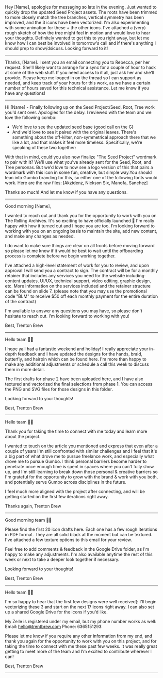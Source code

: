 Hey [Name], apologies for messaging so late in the evening. Just wanted to quickly drop the updated Seed Project assets. The roots have been trimmed to more closely match the tree branches, vertical symmetry has been improved, and the 3 icons have been vectorized. I'm also experimenting with some animation for these + the other icons. I've attached a (very) rough sketch of how the tree might feel in motion and would love to hear your thoughts.
Definitely wanted to get this to you right away, but let me know how I can best be involved in tomorrow's call and if there's anything I should prep to show/dsicuss. Looking forward to it!

---

Thanks, [Name]. I sent you an email connecting you to Rebecca, per her request. She'll likely want to arrange for a sync for a couple of hour to hack at some of the web stuff. If you need access to it all, just ask her and she'll provide.
Please keep me looped in on the thread so I can support as needed, and keep track of your hours for this work, as we have a certain number of hours saved for this technical assistance.
Let me know if you have any questions!

---

Hi [Name] - Finally following up on the Seed Project/Seed, Root, Tree work you'd sent over. Apologies for the delay. I reviewed with the team and we love the following combo:

- We'd love to see the updated seed base (good call on the G)
- And we'd love to see it paired with the original leaves. There's something about the off-kilter, non-symmetrical approach there that we like a lot, and that makes it feel more timeless. Specifically, we're speaking of these two together:

With that in mind, could you also now finalize "The Seed Project" wordmark to pair with it? We'll use what you've already sent for the Seed, Root, and Tree personas. But we'd love to now see a logo version of this that pairs a wordmark with this icon in some fun, creative, but simple way.You should lean into Gumbo branding for this, so either one of the following fonts would work. Here are the raw files: [Akzidenz, Nickson Six, Manofa, Sanchez]

Thanks so much! And let me know if you have any questions.

---

Good morning [Name],

I wanted to reach out and thank you for the opportunity to work with you on The Rolling Archives. It's so exciting to have officially launched 🚀 I'm really happy with how it turned out and I hope you are too. I'm looking forward to working with you on an ongoing basis to maintain the site, add new content, and make any changes as needed.

I do want to make sure things are clear on all fronts before moving forward so please let me know if it would be best to wait until the offboarding process is complete before we begin working together.

I've attached a high-level statement of work for you to review, and upon approval I will send you a contract to sign. The contract will be for a monthly retainer that includes any services you need for the website including: content updates, UI/UX, technical support, video editing, graphic design, etc. More information on the services included and the retainer structure can be found on slide 7. (please note that you may use the promotional code "BLM" to receive $50 off each monthly payment for the entire duration of the contract)

I'm available to answer any questions you may have, so please don't hesitate to reach out. I'm looking forward to working with you!

Best,
Trenton Brew

---

Hello team 👋🏾

I hope yall had a fantastic weekend and holiday! I really appreciate your in-depth feedback and I have updated the designs for the hands, braid, butterfly, and hairpin which can be found here. I'm more than happy to make any additional adjustments or schedule a call this week to discuss them in more detail.

The first drafts for phase 2 have been uploaded here, and I have also textured and vectorized the final selections from phase 1. You can access the PNG and SVG files for those designs in this folder.

Looking forward to your thoughts!

Best,
Trenton Brew

---

Hello team 👋🏾

Thank you for taking the time to connect with me today and learn more about the project.

I wanted to touch on the article you mentioned and express that even after a couple of years I'm still confronted with similar challenges and I feel that it's a big part of what drove me to pursue freelance work, and especially what drove me to pursue Gumbo. I think personal barriers become harder to penetrate once enough time is spent in spaces where you can't fully show up, and I'm still learning to break down those personal & creative barriers so I'm grateful for the opportunity to grow with the brand & work with you both, and potentially serve Gumbo across disciplines in the future.

I feel much more aligned with the project after connecting, and will be getting started on the first few iterations right away.

Thanks again,
Trenton Brew

---

Good morning team 👋🏾

Please find the first 20 icon drafts here. Each one has a few rough iterations in PDF format. They are all solid black at the moment but can be textured. I've attached a few texture options to this email for your review.

Feel free to add comments & feedback in the Google Drive folder, as I'm happy to make any adjustments. I'm also available anytime the rest of this week or next to take a deeper look together if necessary.

Looking forward to your thoughts!

Best,
Trenton Brew

---

Hello team 👋🏾

I'm so happy to hear that the first few designs were well received(: I'll begin vectorizing these 3 and start on the next 17 icons right away. I can also set up a shared Google Drive for the icons if you'd like.

My Zelle is registered under my email, but my phone number works as well:
Email: [hello@trentbrew.com](mailto:hello@trentbrew.com)
Phone: 6365151293

Please let me know if you require any other information from my end, and thank you again for the opportunity to work with you on this project, and for taking the time to connect with me these past few weeks. It was really great getting to meet more of the team and I'm excited to contribute wherever I can!

Best,
Trenton Brew

---
